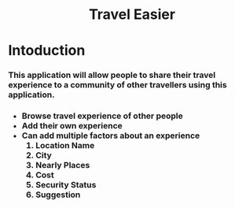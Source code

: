 <h1 align="center">Travel Easier</h1>
<h1>Intoduction</h1>
<h3>
This application will allow people to share their travel experience to a community of other travellers using this application.
<h3/>
<ul>
 <li>Browse travel experience of other people
 </li>
  <li>
   Add their own experience
 </li>
   <li>
   Can add multiple factors about an experience
    <ol>
     <li>Location Name</li>
     <li>City</li>
     <li>Nearly Places</li>
     <li>Cost</li>
      <li>Security Status</li>
     <li>Suggestion</li>
    </ol/>
 </li>
</ul>
